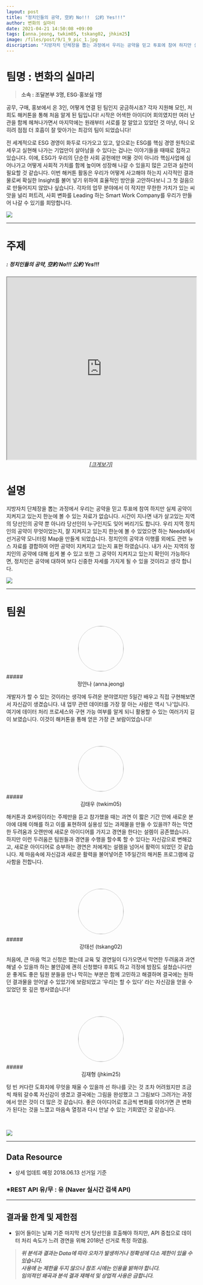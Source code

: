 ```yaml
---
layout: post
title: "정치인들의 공약, 空約 No!!!  公約 Yes!!!"
author: 변화의 실마리
date: 2021-04-21 14:50:08 +09:00
tags: [anna.jeong, twkim05, tskang02, jhkim25]
image: /files/post/9/1_9_pic_1.jpg
discription: "지방자치 단체장을 뽑는 과정에서 우리는 공약을 믿고 투표에 참여 하지만 실제 공약이 지켜지고 있는지 한눈에 볼 수 있는 자료가 없습니다. 시간이 지나면 내가 살고있는 지역의 당선인의 공약 뿐 아니라 당선인이 누구인지도 잊어 버리기도 합니다. 우리 지역 정치인의 공약이 무엇이었는지, 잘 지켜지고 있는지 한눈에 볼 수 있었으면 하는 Needs에서 선거공약 모니터링 Map을 만들게 되었습니다. 정치인의 공약과 이행률 외에도 관련 뉴스 자료를 결합하여 어떤 공약이 지켜지고 있는지 표현 하였습니다. 내가 사는 지역의 정치인의 공약에 대해 쉽게 볼 수 있고 또한 그 공약이 지켜지고 있는지 확인이 가능하다면, 정치인은 공약에 대하여 보다 신중한 자세를 가지게 될 수 있을 것이라고 생각 합니다."
---
```



# 팀명 : 변화의 실마리

> **소속 : 조달본부 3명, ESG·홍보실 1명**

공무, 구매, 홍보에서 온 3인, 어떻게 연결 된 팀인지 궁금하시죠? 각자 지원해 모인, 저희도 해커톤을 통해 처음 알게 된 팀입니다! 시작은 어색한 아이디어 회의였지만 여러 난관을 함께 헤쳐나가면서 마지막에는 원래부터 서로를 잘 알았고 있었던 것 마냥, 아니 오히려 점점 더 호흡이 잘 맞아가는 최강의 팀이 되었습니다!

전 세계적으로 ESG 경영이 화두로 다가오고 있고, 앞으로는 ESG를 핵심 경영 원칙으로 세우고 실현해 나가는 기업만이 살아남을 수 있다는 겁나는 이야기들을 때때로 접하고 있습니다. 이에, ESG가 우리의 단순한 사회 공헌에만 머물 것이 아니라 핵심사업에 심어나가고 어떻게 사회적 가치를 함께 높이며 성장해 나갈 수 있을지 많은 고민과 실천이 필요할 것 같습니다. 이번 해커톤 활동은 우리가 어떻게 사고해야 하는지 시각적인 결과물로써 확실한 Insight를 불어 넣기 위하여 효율적인 방안을 고안하다보니 그 첫 걸음으로 만들어지지 않았나 싶습니다. 각자의 업무 분야에서 이 작지만 무한한 가치가 있는 씨앗을 널리 퍼트려, 사회 변화를 Leading 하는 Smart Work Company를 우리가 만들어 나갈 수 있기를 희망합니다.

![](/files/post/9/1_9_2.png)

----------------------------------------------------------------------------------------

# 주제 
##### : 정치인들의 공약, 空約 No!!!  公約 Yes!!!
<div class="post-powerbi">
	<iframe class="post-powerbi-iframe" width="100%" height="486" src="https://app.powerbi.com/view?r=eyJrIjoiYjZhZjBhOWEtMjI4Zi00NTQwLTkwN2MtNjZlNTk5ZTUwYzUzIiwidCI6IjJiNmNjMDkxLTQzNTgtNDBiNS04MmJmLTdlZGIyMjU0OGU2ZCJ9" frameborder="2" allowFullScreen="true"></iframe>
</div>
<span style="color:blue; font-style:italic;"><a href="https://app.powerbi.com/view?r=eyJrIjoiYjZhZjBhOWEtMjI4Zi00NTQwLTkwN2MtNjZlNTk5ZTUwYzUzIiwidCI6IjJiNmNjMDkxLTQzNTgtNDBiNS04MmJmLTdlZGIyMjU0OGU2ZCJ9" target="_blank"><center>[크게보기]</center></a></span>

# 설명
지방자치 단체장을 뽑는 과정에서 우리는 공약을 믿고 투표에 참여 하지만 실제 공약이 지켜지고 있는지 한눈에 볼 수 있는 자료가 없습니다. 시간이 지나면 내가 살고있는 지역의 당선인의 공약 뿐 아니라 당선인이 누구인지도 잊어 버리기도 합니다. 우리 지역 정치인의 공약이 무엇이었는지, 잘 지켜지고 있는지 한눈에 볼 수 있었으면 하는 Needs에서 선거공약 모니터링 Map을 만들게 되었습니다. 정치인의 공약과 이행률 외에도 관련 뉴스 자료를 결합하여 어떤 공약이 지켜지고 있는지 표현 하였습니다. 내가 사는 지역의 정치인의 공약에 대해 쉽게 볼 수 있고 또한 그 공약이 지켜지고 있는지 확인이 가능하다면, 정치인은 공약에 대하여 보다 신중한 자세를 가지게 될 수 있을 것이라고 생각 합니다.

![](/files/post/9/1_image_1.png)

----------------------------------------------------------------------------------------

# 팀원

<center><img src="/files/post/9/1_9_anna.jeong_f.jpg" style="width:120px; height:120px; border-radius:50%; border: 1px solid #ccc; margin-bottom: 5px;"></center>
##### <center>정안나 (anna.jeong)</center>

개발자가 할 수 있는 것이라는 생각에 두려운 분야였지만 5일간 배우고 직접 구현해보면서 자신감이 생겼습니다. 내 업무 관련 데이터를 가장 잘 아는 사람은 역시 ‘나’입니다. 여기에 데이터 처리 프로세스와 구현 가능 여부를 알게 되니 활용할 수 있는 여러가지 길이 보였습니다. 이것이 해커톤을 통해 얻은 가장 큰 보람이었습니다!

<br><br>

<center><img src="/files/post/9/1_9_twkim05_f.jpg" style="width:120px; height:120px; border-radius:50%; border: 1px solid #ccc; margin-bottom: 5px;"></center>
##### <center>김태우 (twkim05)</center>

해커톤과 호버링이라는 주제만을 듣고 참가했을 때는 과연 이 짧은 기간 안에 새로운 분야에 대해 이해를 하고 이를 표현하여 실용성 있는 과제물을 만들 수 있을까? 하는 막연한  두려움과 오랜만에 새로운 아이디어를 가지고 경연을 한다는 설렘이 공존했습니다. 하지만 이런 두려움은 팀원들과 경연을 수행을 할수록 할 수 있다는 자신감으로 변해갔고, 새로운 아이디어로 승부하는 경연은 저에게는 설렘을 넘어서 활력이 되었던 것 같습니다. 제 마음속에 자신감과 새로운 활력을 불어넣어준 1주일간의 해커톤 프로그램에 감사함을 전합니다.   

<br><br>

<center><img src="/files/post/9/1_9_tskang02_f.jpg" style="width:120px; height:120px; border-radius:50%; border: 1px solid #ccc; margin-bottom: 5px;"></center>
##### <center>강태선 (tskang02)</center>

처음에, 큰 마음 먹고 신청은 했는데 교육 및 경연일이 다가오면서 막연한 두려움과 과연 해낼 수 있을까 하는 불안감에 괜히 신청했다 후회도 하고 걱정에 밤잠도 설쳤습니다만 운 좋게도 좋은 팀원 분들을 만나 막히는 부분은 함께 고민하고 해결하며 결국에는 원하던 결과물을 얻어낼 수 있었기에 보람되었고 ‘우리는 할 수 있다’ 라는 자신감을 얻을 수 있었던 뜻 깊은 행사였습니다!

<br><br>

<center><img src="/files/post/9/1_9_jhkim25_f.jpg" style="width:120px; height:120px; border-radius:50%; border: 1px solid #ccc; margin-bottom: 5px;"></center>
##### <center>김재형 (jhkim25)</center>

텅 빈 커다란 도화지에 무엇을 채울 수 있을까 선 하나를 긋는 것 조차 어려웠지만 조금씩 채워 갈수록 자신감이 생겼고 결국에는 그림을 완성했고 그 그림보다 그려가는 과정에서 얻은 것이 더 많은 것 같습니다. 좋은 아이디어로 조금씩 변화를 이어가면 큰 변화가 된다는 것을 느꼈고 마음속 열정과 다시 만날 수 있는 기회였던 것 같습니다.

<br>

![](/files/post/9/1_9_pic_2.jpg)

----------------------------------------------------------------------------------------

## Data Resource

- 상세 업데트 예정
2018.06.13 선거일 기준

### *REST API 유/무 : 유 (Naver 실시간 검색 API)

----------------------------------------------------------------------------------------


## 결과물 한계 및 제한점

- 읽어 들이는 날짜 기준 마지막 선거 당선인을 호출해야 하지만, API 중첩으로 데이터 처리 속도가 느려 경연을 위해 2018년 선거로 특정 하였음.

> *__위 분석과 결과는 Data에 따라 오차가 발생하거나 정확성에 다소 제한이 있을 수 있습니다. <br> 사용에 는 제한을 두지 않으나 참조 시에는 인용을 밝혀야 합니다. <br> 임의적인 왜곡과 분석 결과 재해석 및 상업적 사용은 금합니다.__*
